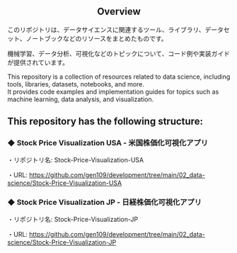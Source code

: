<h2 align="center">Overview</h2>
このリポジトリは、データサイエンスに関連するツール、ライブラリ、データセット、ノートブックなどのリソースをまとめたものです。

機械学習、データ分析、可視化などのトピックについて、コード例や実装ガイドが提供されています。


This repository is a collection of resources related to data science, including tools, libraries, datasets, notebooks, and more.  
It provides code examples and implementation guides for topics such as machine learning, data analysis, and visualization.


<h2 align="left">This repository has the following structure:</h2>
<h3 align="left">◆ Stock Price Visualization USA - 米国株価化可視化アプリ</h3>
・リポジトリ名: Stock-Price-Visualization-USA


・URL: https://github.com/gen109/development/tree/main/02_data-science/Stock-Price-Visualization-USA


<h3 align="left">◆ Stock Price Visualization JP - 日経株価化可視化アプリ</h3>
・リポジトリ名: Stock-Price-Visualization-JP


・URL: https://github.com/gen109/development/tree/main/02_data-science/Stock-Price-Visualization-JP



